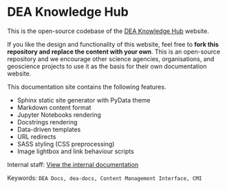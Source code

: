 # DEA Knowledge Hub

This is the open-source codebase of the [DEA Knowledge Hub](https://knowledge.dea.ga.gov.au/) website.

If you like the design and functionality of this website, feel free to **fork this repository and replace the content with your own**. This is an open-source repository and we encourage other science agencies, organisations, and geoscience projects to use it as the basis for their own documentation website.

This documentation site contains the following features.

* Sphinx static site generator with PyData theme
* Markdown content format
* Jupyter Notebooks rendering
* Docstrings rendering
* Data-driven templates
* URL redirects
* SASS styling (CSS preprocessing)
* Image lightbox and link behaviour scripts

Internal staff: [View the internal documentation](https://docs.dev.dea.ga.gov.au/public_services/dea_knowledge_hub/index.html)

Keywords: `DEA Docs, dea-docs, Content Management Interface, CMI`

